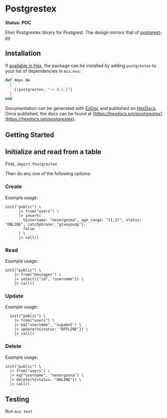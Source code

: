 
# Postgrestex

**Status: POC**


Elixir Postgrestex library for Postgrest. The design mirrors that of [postgrest-py](https://github.com/supabase/postgrest-py)

## Installation

If [available in Hex](https://hex.pm/docs/publish), the package can be installed
by adding `postgrestex` to your list of dependencies in `mix.exs`:

```elixir
def deps do
  [
    {:postgrestex, "~> 0.1.1"}
  ]
end
```


Documentation can be generated with [ExDoc](https://github.com/elixir-lang/ex_doc)
and published on [HexDocs](https://hexdocs.pm). Once published, the docs can
be found at [https://hexdocs.pm/postgrestex](https://hexdocs.pm/postgrestex).

## Getting Started

## Initialize and read from a table

First, `import Postgrestex`

Then do any one of the following options:

### Create
Example usage:

```
init("public") \
      |> from("users") \
      |> insert(
        %{username: "nevergonna", age_range: "[1,2)", status: "ONLINE", catchphrase: "giveyouup"},
        false
      ) \
      |> call() 
```

### Read
Example usage:

```
init("public") \
    |> from("messages") \
    |> select(["id", "username"]) \
    |> call()
```

### Update
Example usage:

```
  init("public") \
    |> from("users") \
    |> eq("username", "supabot") \
    |> update(%{status: "OFFLINE"}) \
    |> call()
```

### Delete
Example usage:

```
init("public") \
  |> from("users") \
  |> eq("username", "nevergonna") \
  |> delete(%{status: "ONLINE"}) \
  |> call()
```

## Testing

Run `mix test`



